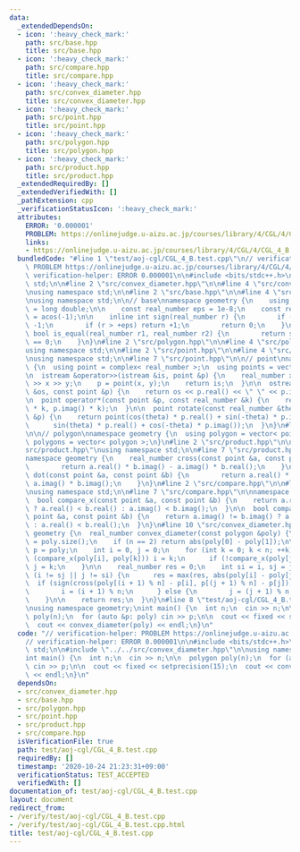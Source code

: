 ```yaml
---
data:
  _extendedDependsOn:
  - icon: ':heavy_check_mark:'
    path: src/base.hpp
    title: src/base.hpp
  - icon: ':heavy_check_mark:'
    path: src/compare.hpp
    title: src/compare.hpp
  - icon: ':heavy_check_mark:'
    path: src/convex_diameter.hpp
    title: src/convex_diameter.hpp
  - icon: ':heavy_check_mark:'
    path: src/point.hpp
    title: src/point.hpp
  - icon: ':heavy_check_mark:'
    path: src/polygon.hpp
    title: src/polygon.hpp
  - icon: ':heavy_check_mark:'
    path: src/product.hpp
    title: src/product.hpp
  _extendedRequiredBy: []
  _extendedVerifiedWith: []
  _pathExtension: cpp
  _verificationStatusIcon: ':heavy_check_mark:'
  attributes:
    ERROR: '0.000001'
    PROBLEM: https://onlinejudge.u-aizu.ac.jp/courses/library/4/CGL/4/CGL_4_B
    links:
    - https://onlinejudge.u-aizu.ac.jp/courses/library/4/CGL/4/CGL_4_B
  bundledCode: "#line 1 \"test/aoj-cgl/CGL_4_B.test.cpp\"\n// verification-helper:\
    \ PROBLEM https://onlinejudge.u-aizu.ac.jp/courses/library/4/CGL/4/CGL_4_B\n//\
    \ verification-helper: ERROR 0.000001\n\n#include <bits/stdc++.h>\nusing namespace\
    \ std;\n\n#line 2 \"src/convex_diameter.hpp\"\n\n#line 4 \"src/convex_diameter.hpp\"\
    \nusing namespace std;\n\n#line 2 \"src/base.hpp\"\n\n#line 4 \"src/base.hpp\"\
    \nusing namespace std;\n\n// base\nnamespace geometry {\n    using real_number\
    \ = long double;\n\n    const real_number eps = 1e-8;\n    const real_number pi\
    \ = acos(-1);\n\n    inline int sign(real_number r) {\n        if (r < -eps) return\
    \ -1;\n        if (r > +eps) return +1;\n        return 0;\n    }\n\n    inline\
    \ bool is_equal(real_number r1, real_number r2) {\n        return sign(r1 - r2)\
    \ == 0;\n    }\n}\n#line 2 \"src/polygon.hpp\"\n\n#line 4 \"src/polygon.hpp\"\n\
    using namespace std;\n\n#line 2 \"src/point.hpp\"\n\n#line 4 \"src/point.hpp\"\
    \nusing namespace std;\n\n#line 7 \"src/point.hpp\"\n\n// point\nnamespace geometry\
    \ {\n  using point = complex< real_number >;\n  using points = vector< point >;\n\
    \n  istream &operator>>(istream &is, point &p) {\n    real_number x, y;\n    is\
    \ >> x >> y;\n    p = point(x, y);\n    return is;\n  }\n\n  ostream &operator<<(ostream\
    \ &os, const point &p) {\n    return os << p.real() << \" \" << p.imag();\n  }\n\
    \n  point operator*(const point &p, const real_number &k) {\n    return point(p.real()\
    \ * k, p.imag() * k);\n  }\n\n  point rotate(const real_number &theta, const point\
    \ &p) {\n    return point(cos(theta) * p.real() + sin(-theta) * p.imag(),\n  \
    \      sin(theta) * p.real() + cos(-theta) * p.imag());\n  }\n}\n#line 7 \"src/polygon.hpp\"\
    \n\n// polygon\nnamespace geometry {\n  using polygon = vector< point >;\n  using\
    \ polygons = vector< polygon >;\n}\n#line 2 \"src/product.hpp\"\n\n#line 4 \"\
    src/product.hpp\"\nusing namespace std;\n\n#line 7 \"src/product.hpp\"\n\n// product\n\
    namespace geometry {\n    real_number cross(const point &a, const point &b) {\n\
    \        return a.real() * b.imag() - a.imag() * b.real();\n    }\n\n    real_number\
    \ dot(const point &a, const point &b) {\n        return a.real() * b.real() +\
    \ a.imag() * b.imag();\n    }\n}\n#line 2 \"src/compare.hpp\"\n\n#line 4 \"src/compare.hpp\"\
    \nusing namespace std;\n\n#line 7 \"src/compare.hpp\"\n\nnamespace geometry {\n\
    \  bool compare_x(const point &a, const point &b) {\n    return a.real() != b.real()\
    \ ? a.real() < b.real() : a.imag() < b.imag();\n  }\n\n  bool compare_y(const\
    \ point &a, const point &b) {\n    return a.imag() != b.imag() ? a.imag() < b.imag()\
    \ : a.real() < b.real();\n  }\n}\n#line 10 \"src/convex_diameter.hpp\"\n\nnamespace\
    \ geometry {\n  real_number convex_diameter(const polygon &poly) {\n    int n\
    \ = poly.size();\n    if (n == 2) return abs(poly[0] - poly[1]);\n\n    polygon\
    \ p = poly;\n    int i = 0, j = 0;\n    for (int k = 0; k < n; ++k) {\n      if\
    \ (compare_x(poly[i], poly[k])) i = k;\n      if (!compare_x(poly[j], poly[k]))\
    \ j = k;\n    }\n\n    real_number res = 0;\n    int si = i, sj = j;\n    while\
    \ (i != sj || j != si) {\n      res = max(res, abs(poly[i] - poly[j]));\n    \
    \  if (sign(cross(poly[(i + 1) % n] - p[i], p[(j + 1) % n] - p[j])) == -1) {\n\
    \        i = (i + 1) % n;\n      } else {\n        j = (j + 1) % n;\n      }\n\
    \    }\n\n    return res;\n  }\n}\n#line 8 \"test/aoj-cgl/CGL_4_B.test.cpp\"\n\
    \nusing namespace geometry;\nint main() {\n  int n;\n  cin >> n;\n\n  polygon\
    \ poly(n);\n  for (auto &p: poly) cin >> p;\n\n  cout << fixed << setprecision(15);\n\
    \  cout << convex_diameter(poly) << endl;\n}\n"
  code: "// verification-helper: PROBLEM https://onlinejudge.u-aizu.ac.jp/courses/library/4/CGL/4/CGL_4_B\n\
    // verification-helper: ERROR 0.000001\n\n#include <bits/stdc++.h>\nusing namespace\
    \ std;\n\n#include \"../../src/convex_diameter.hpp\"\n\nusing namespace geometry;\n\
    int main() {\n  int n;\n  cin >> n;\n\n  polygon poly(n);\n  for (auto &p: poly)\
    \ cin >> p;\n\n  cout << fixed << setprecision(15);\n  cout << convex_diameter(poly)\
    \ << endl;\n}\n"
  dependsOn:
  - src/convex_diameter.hpp
  - src/base.hpp
  - src/polygon.hpp
  - src/point.hpp
  - src/product.hpp
  - src/compare.hpp
  isVerificationFile: true
  path: test/aoj-cgl/CGL_4_B.test.cpp
  requiredBy: []
  timestamp: '2020-10-24 21:23:31+09:00'
  verificationStatus: TEST_ACCEPTED
  verifiedWith: []
documentation_of: test/aoj-cgl/CGL_4_B.test.cpp
layout: document
redirect_from:
- /verify/test/aoj-cgl/CGL_4_B.test.cpp
- /verify/test/aoj-cgl/CGL_4_B.test.cpp.html
title: test/aoj-cgl/CGL_4_B.test.cpp
---
```

